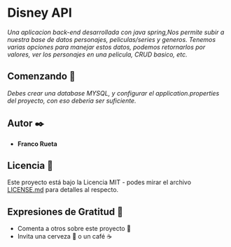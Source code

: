 # Disney API

_Una aplicacion back-end desarrollada con java spring,Nos permite subir a nuestra base de datos personajes, peliculas/series
y generos. Tenemos varias opciones para manejar estos datos, podemos retornarlos por valores, ver los personajes en una pelicula, CRUD basico, etc._

## Comenzando 🚀

_Debes crear una database MYSQL, y configurar el application.properties del proyecto, con eso deberia ser suficiente._


## Autor ✒️

* **Franco Rueta**


## Licencia 📄

Este proyecto está bajo la Licencia MIT - podes mirar el archivo [LICENSE.md](LICENSE.md) para detalles al respecto.

## Expresiones de Gratitud 🎁

* Comenta a otros sobre este proyecto 📢
* Invita una cerveza 🍺 o un café ☕

